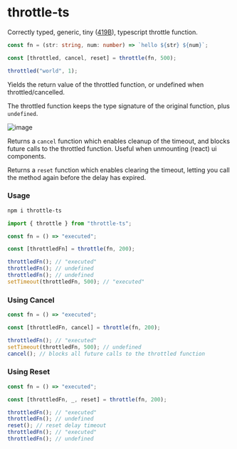 # throttle-ts

Correctly typed, generic, tiny ([419B](https://bundlephobia.com/package/throttle-ts@1.4.0)), typescript throttle function.

```typescript
const fn = (str: string, num: number) => `hello ${str} ${num}`;

const [throttled, cancel, reset] = throttle(fn, 500);

throttled("world", 1);
```

Yields the return value of the throttled function, or undefined when throttled/cancelled.

The throttled function keeps the type signature of the original function, plus `undefined`.

![image](https://github.com/user-attachments/assets/d806ab04-1a7b-42a7-907e-44168a3b0988)

Returns a `cancel` function which enables cleanup of the timeout, and blocks future calls to the throttled function. Useful when unmounting (react) ui components.

Returns a `reset` function which enables clearing the timeout, letting you call the method again before the delay has expired.

### Usage

```bash
npm i throttle-ts
```

```javascript
import { throttle } from "throttle-ts";
```

```javascript
const fn = () => "executed";

const [throttledFn] = throttle(fn, 200);

throttledFn(); // "executed"
throttledFn(); // undefined
throttledFn(); // undefined
setTimeout(throttledFn, 500); // "executed"
```

### Using Cancel

```javascript
const fn = () => "executed";

const [throttledFn, cancel] = throttle(fn, 200);

throttledFn(); // "executed"
setTimeout(throttledFn, 500); // undefined
cancel(); // blocks all future calls to the throttled function
```

### Using Reset

```javascript
const fn = () => "executed";

const [throttledFn, _, reset] = throttle(fn, 200);

throttledFn(); // "executed"
throttledFn(); // undefined
reset(); // reset delay timeout
throttledFn(); // "executed"
throttledFn(); // undefined
```
